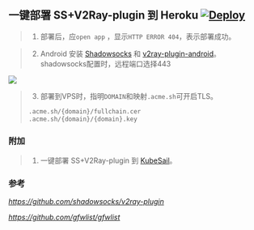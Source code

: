 ## 一键部署 SS+V2Ray-plugin 到 Heroku  [![Deploy](https://www.herokucdn.com/deploy/button.png)](https://heroku.com/deploy)

> 1. 部署后，应`open app` ，显示`HTTP ERROR 404`，表示部署成功。

> 2. Android 安装 [Shadowsocks](https://github.com/shadowsocks/shadowsocks-android) 和 [v2ray-plugin-android](https://github.com/shadowsocks/v2ray-plugin-android)。
shadowsocks配置时，远程端口选择443

![](https://raw.githubusercontent.com/xiaokaixuan/ss-v2ray-plugin/master/android.png)

> 3. 部署到VPS时，指明`DOMAIN`和映射`.acme.sh`可开启TLS。
> ```sh
> .acme.sh/{domain}/fullchain.cer
> .acme.sh/{domain}/{domain}.key
> ```

### 附加

> 1. 一键部署 SS+V2Ray-plugin 到 [KubeSail](https://kubesail.com/template/kaixuan1115/ss-v2ray-plugin/)。

### 参考 
*https://github.com/shadowsocks/v2ray-plugin*

*https://github.com/gfwlist/gfwlist*

